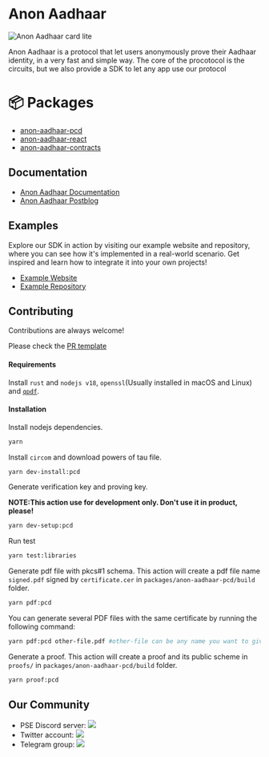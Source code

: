 # Anon Aadhaar

![Anon Aadhaar card lite](https://github.com/privacy-scaling-explorations/anon-aadhaar/assets/67648863/b29d784b-610a-4222-8fa5-4a2972e492fd)

Anon Aadhaar is a protocol that let users anonymously prove their Aadhaar identity, in a very fast and simple way.
The core of the procotocol is the circuits, but we also provide a SDK to let any app use our protocol

# 📦 Packages

- [anon-aadhaar-pcd](packages/anon-aadhaar-pcd/)
- [anon-aadhaar-react](packages/anon-aadhaar-react/)
- [anon-aadhaar-contracts](packages/anon-aadhaar-contracts/)

## Documentation

- [Anon Aadhaar Documentation](https://anon-aadhaar-documentation.vercel.app/docs/intro)
- [Anon Aadhaar Postblog](https://mirror.xyz/privacy-scaling-explorations.eth/6R8kACTYp9mF3eIpLZMXs8JAQmTyb6Uy8KnZqzmDFZI)

## Examples
Explore our SDK in action by visiting our example website and repository, where you can see how it's implemented in a real-world scenario. Get inspired and learn how to integrate it into your own projects!

- [Example Website](https://anon-aadhaar-example.vercel.app/)
- [Example Repository](https://github.com/anon-aadhaar-private/anon-aadhaar-example)

## Contributing

Contributions are always welcome!

Please check the [PR template](.github/PULL_REQUEST_TEMPLATE.md)

#### Requirements

Install `rust` and `nodejs v18`, `openssl`(Usually installed in macOS and Linux) and [`qpdf`](https://qpdf.readthedocs.io/en/stable/download.html).

#### Installation

Install nodejs dependencies.

```bash
yarn
```

Install `circom` and download powers of tau file.

```bash
yarn dev-install:pcd
```

Generate verification key and proving key.

**NOTE:This action use for development only. Don't use it in product, please!**

```bash
yarn dev-setup:pcd
```

Run test

```bash
yarn test:libraries
```

Generate pdf file with pkcs#1 schema. This action will create a pdf file name `signed.pdf` signed by `certificate.cer` in `packages/anon-aadhaar-pcd/build` folder.

```bash
yarn pdf:pcd
```
You can generate several PDF files with the same certificate by running the following command:
```bash
yarn pdf:pcd other-file.pdf #other-file can be any name you want to give to the file
```

Generate a proof. This action will create a proof and its public scheme in `proofs/` in `packages/anon-aadhaar-pcd/build` folder.

```bash
yarn proof:pcd
```

## Our Community 


- PSE Discord server: <a href="https://discord.com/invite/sF5CT5rzrR"><img src="https://img.shields.io/badge/discord-pse-blue"></a>
- Twitter account: <a href="https://twitter.com/AnonAadhaar"><img src="https://img.shields.io/twitter/follow/Anon_Aadhaar?style=flat-square&logo=twitter"></a>
- Telegram group: <a href="https://t.me/anon_aadhaar"><img src="https://img.shields.io/badge/telegram-@anon_aadhaar-blue.svg?style=flat-square&logo=telegram"></a>
